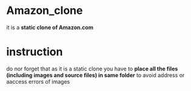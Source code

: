 # Amazon_clone
it is a **static clone of  Amazon.com**

# instruction
do nor forget that as it is a static clone you have to  **place all the files (including images and source files) in same folder**  to avoid address or aaccess errors of images
